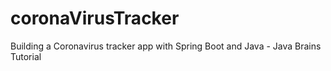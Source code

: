 # coronaVirusTracker
Building a Coronavirus tracker app with Spring Boot and Java - Java Brains Tutorial
